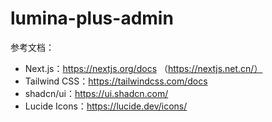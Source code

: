 # lumina-plus-admin

参考文档：

- Next.js：https://nextjs.org/docs （https://nextjs.net.cn/）
- Tailwind CSS：https://tailwindcss.com/docs
- shadcn/ui：https://ui.shadcn.com/
- Lucide Icons：https://lucide.dev/icons/